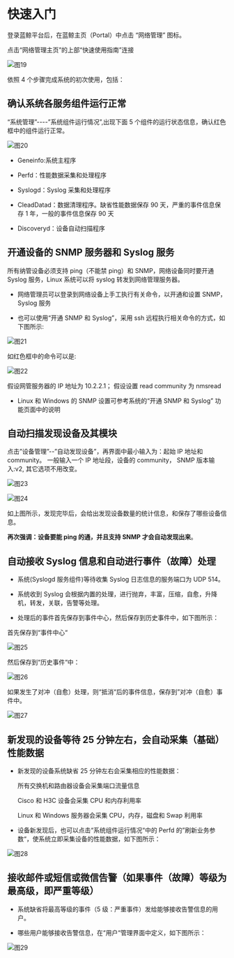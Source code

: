 # 快速入门

登录蓝鲸平台后，在蓝鲸主页（Portal）中点击 “网络管理” 图标。

点击“网络管理主页”的上部“快速使用指南”连接

![图19](../assets/image021.png)

依照 4 个步骤完成系统的初次使用，包括：

## 确认系统各服务组件运行正常

“系统管理”----”系统组件运行情况”,出现下面 5 个组件的运行状态信息，确认红色框中的组件运行正常。

![图20](../assets/image022.png)

- Geneinfo:系统主程序

- Perfd：性能数据采集和处理程序

- Syslogd：Syslog 采集和处理程序

- CleadDatad：数据清理程序。缺省性能数据保存 90 天，严重的事件信息保存 1 年，一般的事件信息保存 90 天

- Discoveryd：设备自动扫描程序

## 开通设备的 SNMP 服务器和 Syslog 服务

所有纳管设备必须支持 ping（不能禁 ping）和 SNMP，网络设备同时要开通 Syslog 服务，Linux 系统可以将 syslog 转发到网络管理服务器。

- 网络管理员可以登录到网络设备上手工执行有关命令，以开通和设置 SNMP，Syslog 服务

- 也可以使用“开通 SNMP 和 Syslog”，采用 ssh 远程执行相关命令的方式，如下图所示:

![图21](../assets/image023.png)

如红色框中的命令可以是:

![图22](../assets/image024.png)

假设网管服务器的 IP 地址为 10.2.2.1； 假设设置 read community 为 nmsread

- Linux 和 Windows 的 SNMP 设置可参考系统的“开通 SNMP 和 Syslog” 功能页面中的说明

## 自动扫描发现设备及其模块

点击”设备管理”--”自动发现设备”，再界面中最小输入为：起始 IP 地址和 community。
一般输入一个 IP 地址段，设备的 community， SNMP 版本输入:v2,  其它选项不用改变。

![图23](../assets/image025.png)

![图24](../assets/image026.png)

如上图所示，发现完毕后，会给出发现设备数量的统计信息，和保存了哪些设备信息。

**再次强调：设备要能 ping 的通，并且支持 SNMP 才会自动发现出来**。

## 自动接收 Syslog 信息和自动进行事件（故障）处理

- 系统(Syslogd 服务组件)等待收集 Syslog 日志信息的服务端口为 UDP 514。

- 系统收到 Syslog 会根据内置的处理，进行抛弃，丰富，压缩，自愈，升降机，转发，关联，告警等处理。

- 处理后的事件首先保存到事件中心，然后保存到历史事件中，如下图所示：

首先保存到“事件中心“

![图25](../assets/image027.png)

然后保存到“历史事件“中：

![图26](../assets/image028.png)

如果发生了对冲（自愈）处理，则“抵消“后的事件信息，保存到”对冲（自愈）事件中。

![图27](../assets/image029.png)

## 新发现的设备等待 25 分钟左右，会自动采集（基础）性能数据
- 新发现的设备系统缺省 25 分钟左右会采集相应的性能数据：

    所有交换机和路由器设备会采集端口流量信息

    Cisco 和 H3C 设备会采集 CPU 和内存利用率

    Linux 和 Windows 服务器会采集 CPU，内存，磁盘和 Swap 利用率

- 设备新发现后，也可以点击“系统组件运行情况“中的 Perfd 的”刷新业务参数“，使系统立即采集设备的性能数据，如下图所示：

![图28](../assets/image030.png)

## 接收邮件或短信或微信告警（如果事件（故障）等级为最高级，即严重等级）

- 系统缺省将最高等级的事件（5 级：严重事件）发给能够接收告警信息的用户。

- 哪些用户能够接收告警信息，在“用户“管理界面中定义，如下图所示：

![图29](../assets/image031.png)
